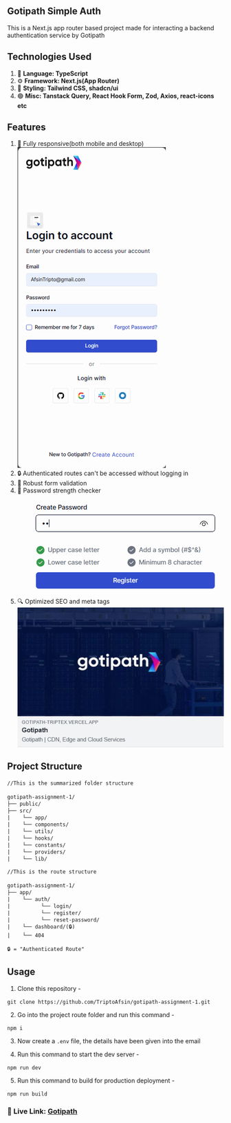 ## Gotipath Simple Auth

This is a Next.js app router based project made for interacting a backend authentication service by Gotipath

## Technologies Used

1. 🧠 **Language: TypeScript**
1. ⚙️ **Framework: Next.js(App Router)**
1. 🎨 **Styling: Tailwind CSS, shadcn/ui**
1. 🟢 **Misc: Tanstack Query, React Hook Form, Zod, Axios, react-icons etc**

## Features

1. 📱 Fully responsive(both mobile and desktop)
   <br/>
   <img src="responsive.png" />
1. 🔒 Authenticated routes can't be accessed without logging in
1. 💪 Robust form validation
1. 🔑 Password strength checker
   <br/>
   <img src="pass-check.png" />
1. 🔍 Optimized SEO and meta tags
   <br/>
   <img src="seo.png" />

## Project Structure

```dotnetcli
//This is the summarized folder structure

gotipath-assignment-1/
├── public/
├── src/
|    └── app/
|    └── components/
|    └── utils/
|    └── hooks/
|    └── constants/
|    └── providers/
|    └── lib/
```

```dotnetcli
//This is the route structure

gotipath-assignment-1/
├── app/
|    └── auth/
|          └── login/
|          └── register/
|          └── reset-password/
|    └── dashboard/(🔒)
|    └── 404

🔒 = "Authenticated Route"
```

## Usage

1. Clone this repository -

```dotnetcli
git clone https://github.com/TriptoAfsin/gotipath-assignment-1.git
```

2. Go into the project route folder and run this command -

```dotnetcli
npm i
```

3. Now create a `.env` file, the details have been given into the email

4. Run this command to start the dev server -

```dotnetcli
npm run dev
```

5. Run this command to build for production deployment -

```dotnetcli
npm run build
```

### 🚀 Live Link: [Gotipath](https://gotipath-triptex.vercel.app/)
